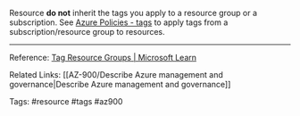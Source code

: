 Resource **do not** inherit the tags you apply to a resource group or a subscription. See [Azure Policies - tags](https://docs.microsoft.com/en-us/azure/azure-resource-manager/management/tag-policies) to apply tags from a subscription/resource group to resources.

---

Reference:
[Tag Resource Groups | Microsoft Learn](https://docs.microsoft.com/en-us/azure/azure-resource-manager/management/manage-resource-groups-portal#tag-resource-groups)

Related Links:
[[AZ-900/Describe Azure management and governance|Describe Azure management and governance]]

Tags:
#resource #tags #az900 